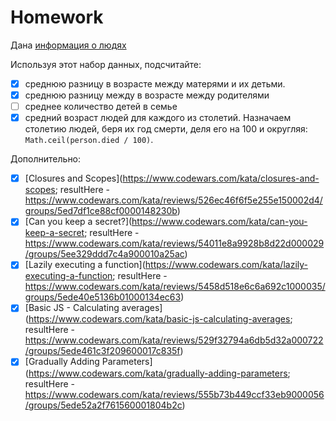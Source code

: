 # Homework

Дана [информация о людях](ancestry.js)

Используя этот набор данных, подсчитайте:

- [X] среднюю разницу в возрасте между матерями и их детьми.
- [X] среднюю разницу между в возрасте между родителями
- [ ] среднее количество детей в семье
- [X] средний возраст людей для каждого из столетий. Назначаем столетию людей, беря их год смерти, деля его на 100 и округляя: `Math.ceil(person.died / 100)`.

Дополнительно:

- [X] [Closures and Scopes](https://www.codewars.com/kata/closures-and-scopes; resultHere - https://www.codewars.com/kata/reviews/526ec46f6f5e255e150002d4/groups/5ed7df1ce88cf0000148230b)
- [X] [Can you keep a secret?](https://www.codewars.com/kata/can-you-keep-a-secret; resultHere - https://www.codewars.com/kata/reviews/54011e8a9928b8d22d000029/groups/5ee329ddd7c4a900010a25ac)
- [X] [Lazily executing a function](https://www.codewars.com/kata/lazily-executing-a-function; resultHere - https://www.codewars.com/kata/reviews/5458d518e6c6a692c1000035/groups/5ede40e5136b01000134ec63)
- [X] [Basic JS - Calculating averages](https://www.codewars.com/kata/basic-js-calculating-averages; resultHere -  https://www.codewars.com/kata/reviews/529f32794a6db5d32a000722/groups/5ede461c3f209600017c835f)
- [X] [Gradually Adding Parameters](https://www.codewars.com/kata/gradually-adding-parameters; resultHere -  https://www.codewars.com/kata/reviews/555b73b449ccf33eb9000056/groups/5ede52a2f761560001804b2c)
